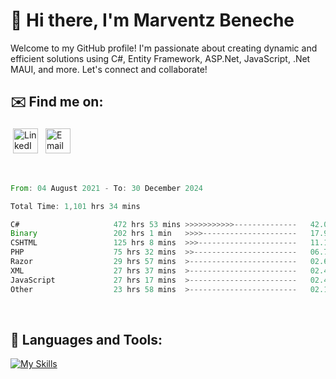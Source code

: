 # 👋 Hi there, I'm Marventz Beneche

Welcome to my GitHub profile! I'm passionate about creating dynamic and efficient solutions using C#, Entity Framework, ASP.Net, JavaScript, .Net MAUI, and more. Let's connect and collaborate!

## ✉️ Find me on:
 <a href="https://linkedin.com/in/benechem" target="_blank" rel="noopener noreferrer"> <img src="https://icons.iconarchive.com/icons/limav/flat-gradient-social/512/Linkedin-icon.png" alt="LinkedIn" height="40" style="vertical-align:top; margin:4px"></a>
 <a href="mailto:info@benechem.co"> <img src="https://icons.iconarchive.com/icons/dtafalonso/android-lollipop/512/Gmail-icon.png" alt="Email" height="40" style="vertical-align:top; margin:4px"></a>
</p>

<br/>
<!--START_SECTION:waka-->

```rust
From: 04 August 2021 - To: 30 December 2024

Total Time: 1,101 hrs 34 mins

C#                     472 hrs 53 mins >>>>>>>>>>>--------------   42.02 %
Binary                 202 hrs 1 min   >>>>---------------------   17.95 %
CSHTML                 125 hrs 8 mins  >>>----------------------   11.12 %
PHP                    75 hrs 32 mins  >>-----------------------   06.71 %
Razor                  29 hrs 57 mins  >------------------------   02.66 %
XML                    27 hrs 37 mins  >------------------------   02.46 %
JavaScript             27 hrs 17 mins  >------------------------   02.43 %
Other                  23 hrs 58 mins  >------------------------   02.13 %
```

<!--END_SECTION:waka-->
<br />

## 🧰 Languages and Tools:

[![My Skills](https://skillicons.dev/icons?i=js,html,css,cs,java,php,mysql,dotnet,bootstrap,visualstudio,vscode,androidstudio,azure,xd,wordpress,raspberrypi)](https://skillicons.dev)
<br />

